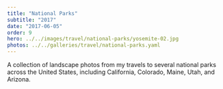 ```yaml
---
title: "National Parks"
subtitle: "2017"
date: "2017-06-05"
order: 9
hero: ../../images/travel/national-parks/yosemite-02.jpg
photos: ../../galleries/travel/national-parks.yaml
---
```


A collection of landscape photos from my travels to several national parks across the United States, including California, Colorado, Maine, Utah, and Arizona.